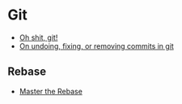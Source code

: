 # Git

* [Oh shit, git!](http://ohshitgit.com/)
* [On undoing, fixing, or removing commits in git](https://sethrobertson.github.io/GitFixUm/fixup.html)

## Rebase

* [Master the Rebase](https://blog.algolia.com/master-git-rebase/)

